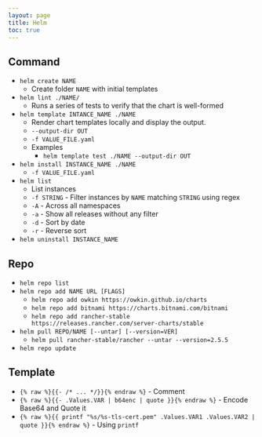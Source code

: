 ```yaml
---
layout: page
title: Helm
toc: true
---
```


## Command

- `helm create NAME`
  - Create folder `NAME` with initial templates
- `helm lint ./NAME/`
  - Runs a series of tests to verify that the chart is well-formed
- `helm template INTANCE_NAME ./NAME`
  - Render chart templates locally and display the output.
  - `--output-dir OUT`
  - `-f VALUE_FILE.yaml`
  - Examples
    - `helm template test ./NAME --output-dir OUT`
- `helm install INSTANCE_NAME ./NAME`
  - `-f VALUE_FILE.yaml`
- `helm list`
  - List instances
  - `-f STRING` - Filter instances by `NAME` matching `STRING` using regex
  - `-A` - Across all namespaces
  - `-a` - Show all releases without any filter
  - `-d` - Sort by date
  - `-r` - Reverse sort
- `helm uninstall INSTANCE_NAME`


## Repo
- `helm repo list`
- `helm repo add NAME URL [FLAGS]`
  - `helm repo add owkin https://owkin.github.io/charts`
  - `helm repo add bitnami https://charts.bitnami.com/bitnami`
  - `helm repo add rancher-stable https://releases.rancher.com/server-charts/stable`
- `helm pull REPO/NAME [--untar] [--version=VER]`
  - `helm pull rancher-stable/rancher --untar --version=2.5.5`
- `helm repo update`


## Template

- `{% raw %}{{- /* ... */}}{% endraw %}` - Comment
- `{% raw %}{{- .Values.VAR | b64enc | quote }}{% endraw %}` - Encode Base64 and Quote it
- `{% raw %}{{ printf "%s/%s-tls-cert.pem" .Values.VAR1 .Values.VAR2 | quote }}{% endraw %}` - Using `printf`
